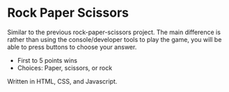 # Rock Paper Scissors

Similar to the previous rock-paper-scissors project. The main difference is rather than using the console/developer tools to play the game, you will be able to press buttons to choose your answer. 

- First to 5 points wins
- Choices: Paper, scissors, or rock


Written in HTML, CSS, and Javascript.